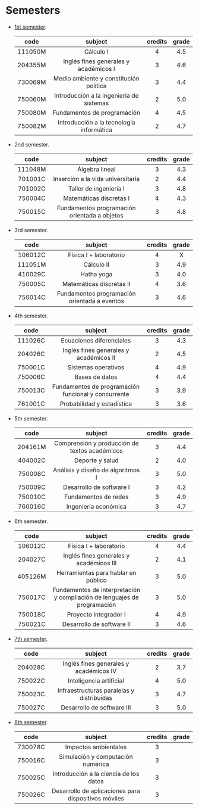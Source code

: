 # Semesters

- [1st semester](./01).

    |  code   |                 subject                  | credits | grade |
    |:-------:|:----------------------------------------:|:-------:|:-----:|
    | 111050M |                Cálculo I                 |    4    |  4.5  |
    | 204355M |  Inglés fines generales y académicos I   |    3    |  4.6  |
    | 730069M |  Medio ambiente y constitución política  |    3    |  4.4  |
    | 750060M | Introducción a la ingeniería de sistemas |    2    |  5.0  |
    | 750080M |       Fundamentos de programación        |    4    |  4.5  |
    | 750082M | Introducción a la tecnología informática |    2    |  4.7  |

- 2nd semester.

    |  code   |                   subject                    | credits | grade |
    |:-------:|:--------------------------------------------:|:-------:|:-----:|
    | 111048M |                Álgebra lineal                |    3    |  4.3  |
    | 701001C |      Inserción a la vida universitaria       |    2    |  4.4  |
    | 701002C |            Taller de ingeniería I            |    3    |  4.8  |
    | 750004C |           Matemáticas discretas I            |    4    |  4.3  |
    | 750015C | Fundamentos programación orientada a objetos |    3    |  4.8  |

- 3rd semester.

    |  code   |                    subject                    | credits | grade |
    |:-------:|:---------------------------------------------:|:-------:|:-----:|
    | 106012C |            Física I + laboratorio             |    4    |   X   |
    | 111051M |                  Cálculo II                   |    3    |  4.9  |
    | 410029C |                  Hatha yoga                   |    3    |  4.0  |
    | 750005C |           Matemáticas discretas II            |    4    |  3.6  |
    | 750014C | Fundamentos  programación orientada a eventos |    3    |  4.6  |

- 4th semester.

    |  code   |                       subject                       | credits | grade |
    |:-------:|:---------------------------------------------------:|:-------:|:-----:|
    | 111026C |              Ecuaciones diferenciales               |    3    |  4.3  |
    | 204026C |       Inglés fines generales y académicos II        |    2    |  4.5  |
    | 750001C |                 Sistemas operativos                 |    4    |  4.9  |
    | 750006C |                   Bases de datos                    |    4    |  4.4  |
    | 750013C | Fundamentos de programación funcional y concurrente |    3    |  3.9  |
    | 761001C |             Probabilidad y estadística              |    3    |  3.6  |

- 5th semester.

    |  code   |                    subject                    | credits | grade |
    |:-------:|:---------------------------------------------:|:-------:|:-----:|
    | 204161M | Comprensión y producción de textos académicos |    3    |  4.4  |
    | 404002C |                Deporte y salud                |    2    |  4.0  |
    | 750008C |       Análisis y diseño de algoritmos I       |    3    |  5.0  |
    | 750009C |           Desarrollo de software I            |    3    |  4.2  |
    | 750010C |             Fundamentos de redes              |    3    |  4.9  |
    | 760016C |             Ingeniería económica              |    3    |  4.7  |

- 6th semester.

    |  code   |                                 subject                                  | credits | grade |
    |:-------:|:------------------------------------------------------------------------:|:-------:|:-----:|
    | 106012C |                          Física I + laboratorio                          |    4    |  4.4  |
    | 204027C |                 Inglés fines generales y académicos III                  |    2    |  4.1  |
    | 405126M |                   Herramientas para hablar en público                    |    3    |  5.0  |
    | 750017C | Fundamentos de interpretación y compilación de lenguajes de programación |    3    |  5.0  |
    | 750018C |                          Proyecto integrador I                           |    4    |  4.9  |
    | 750021C |                        Desarrollo de software II                         |    3    |  4.6  |

- [7th semester](./07/).

    |  code   |                  subject                  | credits | grade |
    |:-------:|:-----------------------------------------:|:-------:|:-----:|
    | 204028C |  Inglés fines generales y académicos IV   |    2    |  3.7  |
    | 750022C |          Inteligencia artificial          |    4    |  5.0  |
    | 750023C | Infraestructuras paralelas y distribuidas |    3    |  4.7  |
    | 750027C |        Desarrollo de software III         |    3    |  5.0  |

- [8th semester](./08/).

    |  code   |                       subject                        | credits | grade |
    |:-------:|:----------------------------------------------------:|:-------:|:-----:|
    | 730078C |                 Impactos ambientales                 |    3    |       |
    | 750016C |          Simulación y computación numérica           |    3    |       |
    | 750025C |        Introducción a la ciencia de los datos        |    3    |       |
    | 750026C | Desarrollo de aplicaciones para dispositivos móviles |    3    |       |
